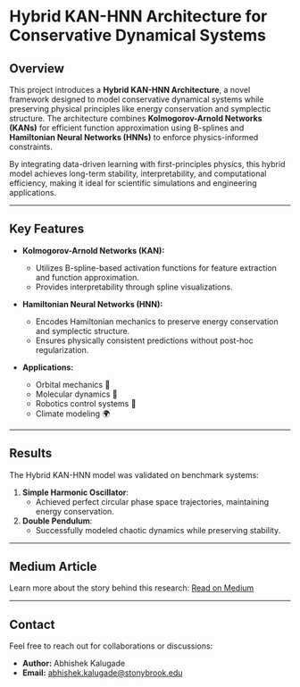 # Hybrid KAN-HNN Architecture for Conservative Dynamical Systems

## Overview
This project introduces a **Hybrid KAN-HNN Architecture**, a novel framework designed to model conservative dynamical systems while preserving physical principles like energy conservation and symplectic structure. The architecture combines **Kolmogorov-Arnold Networks (KANs)** for efficient function approximation using B-splines and **Hamiltonian Neural Networks (HNNs)** to enforce physics-informed constraints.

By integrating data-driven learning with first-principles physics, this hybrid model achieves long-term stability, interpretability, and computational efficiency, making it ideal for scientific simulations and engineering applications.

---

## Key Features
- **Kolmogorov-Arnold Networks (KAN):**
  - Utilizes B-spline-based activation functions for feature extraction and function approximation.
  - Provides interpretability through spline visualizations.
  
- **Hamiltonian Neural Networks (HNN):**
  - Encodes Hamiltonian mechanics to preserve energy conservation and symplectic structure.
  - Ensures physically consistent predictions without post-hoc regularization.

- **Applications:**
  - Orbital mechanics 🚀
  - Molecular dynamics 🧪
  - Robotics control systems 🤖
  - Climate modeling 🌍

---

## Results
The Hybrid KAN-HNN model was validated on benchmark systems:
1. **Simple Harmonic Oscillator**:
   - Achieved perfect circular phase space trajectories, maintaining energy conservation.
2. **Double Pendulum**:
   - Successfully modeled chaotic dynamics while preserving stability.

---

## Medium Article
Learn more about the story behind this research: [Read on Medium](https://medium.com/@abhishek.kalugade17/beyond-neural-networks-how-i-built-a-physics-inspired-ai-to-model-the-universe-8f59e0b7856b)


---

## Contact
Feel free to reach out for collaborations or discussions:
- **Author:** Abhishek Kalugade  
- **Email:** abhishek.kalugade@stonybrook.edu  
